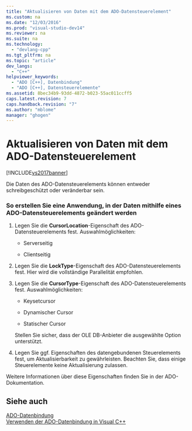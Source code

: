 ```yaml
---
title: "Aktualisieren von Daten mit dem ADO-Datensteuerelement"
ms.custom: na
ms.date: "12/03/2016"
ms.prod: "visual-studio-dev14"
ms.reviewer: na
ms.suite: na
ms.technology: 
  - "devlang-cpp"
ms.tgt_pltfrm: na
ms.topic: "article"
dev_langs: 
  - "C++"
helpviewer_keywords: 
  - "ADO [C++], Datenbindung"
  - "ADO [C++], Datensteuerelemente"
ms.assetid: 8bec34b9-93dd-4872-b023-55ac011ccff5
caps.latest.revision: 7
caps.handback.revision: "7"
ms.author: "mblome"
manager: "ghogen"
---
```

# Aktualisieren von Daten mit dem ADO-Datensteuerelement
[!INCLUDE[vs2017banner](../../assembler/inline/includes/vs2017banner.md)]

Die Daten des ADO\-Datensteuerelements können entweder schreibgeschützt oder veränderbar sein.  
  
### So erstellen Sie eine Anwendung, in der Daten mithilfe eines ADO\-Datensteuerelements geändert werden  
  
1.  Legen Sie die **CursorLocation**\-Eigenschaft des ADO\-Datensteuerelements fest.  Auswahlmöglichkeiten:  
  
    -   Serverseitig  
  
    -   Clientseitig  
  
2.  Legen Sie die **LockType**\-Eigenschaft des ADO\-Datensteuerelements fest.  Hier wird die vollständige Parallelität empfohlen.  
  
3.  Legen Sie die **CursorType**\-Eigenschaft des ADO\-Datensteuerelements fest.  Auswahlmöglichkeiten:  
  
    -   Keysetcursor  
  
    -   Dynamischer Cursor  
  
    -   Statischer Cursor  
  
     Stellen Sie sicher, dass der OLE DB\-Anbieter die ausgewählte Option unterstützt.  
  
4.  Legen Sie ggf. Eigenschaften des datengebundenen Steuerelements fest, um Aktualisierbarkeit zu gewährleisten.  Beachten Sie, dass einige Steuerelemente keine Aktualisierung zulassen.  
  
 Weitere Informationen über diese Eigenschaften finden Sie in der ADO\-Dokumentation.  
  
## Siehe auch  
 [ADO\-Datenbindung](../../data/ado-rdo/ado-databinding.md)   
 [Verwenden der ADO\-Datenbindung in Visual C\+\+](../../data/ado-rdo/using-ado-databinding-in-visual-cpp.md)